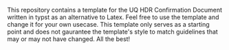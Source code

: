 This repository contains a template for the UQ HDR Confirmation Document written in typst as an alternative to Latex.
Feel free to use the template and change it for your own usecase. This template only serves as a starting point and does not gaurantee the template's style to match guidelines that may or may not have changed.
All the best!
